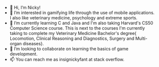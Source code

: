 - 👋 Hi, I’m Nicky!
- 👀 I’m interested in gamifying life through the use of mobile applications. I also like veterinary medicine, psychology and extreme sports.
- 🌱 I’m currently learning C and Java and I'm also taking Harvard's CS50 Computer Science course.
     This is next to the courses I'm currently taking to complete my Veterinary Medicine Bachelor's degree{ 
            Locomotion, Clinical Reasoning and Diagnostics, Surgery and Multi-organ diseases}.
- 💞️ I’m looking to collaborate on learning the basics of game development.
- 📫 You can reach me as insignickyfant at stack overflow.

<!---
insignickyfant/insignickyfant is a ✨ special ✨ repository because its `README.md` (this file) appears on your GitHub profile.
You can click the Preview link to take a look at your changes.
--->
